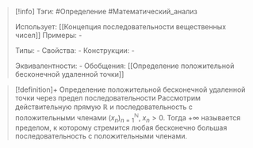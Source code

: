 > [!info]
> Тэги: #Определение #Математический_анализ   
> 
> Использует: [[Концепция последовательности вещественных чисел]]
> Примеры: *-*
> 
> Типы: *-*
> Свойства: *-*
> Конструкции: *-*
> 
> Эквивалентности: *-*
> Обобщения: [[Определение положительной бесконечной удаленной точки]]

> [!definition]+ Определение положительной бесконечной удаленной точки через предел последовательности
> Рассмотрим действительную прямую $\mathbb{R}$ и последовательность с положительными членами $(x_n)_{n=1}^{\mathbb N}, \; x_n > 0$. Тогда $+\infty$ называется пределом, к которому стремится любая бесконечно большая последовательность с положительными членами.